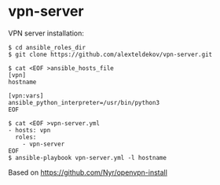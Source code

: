 # vpn-server
VPN server installation:
```
$ cd ansible_roles_dir
$ git clone https://github.com/alexteldekov/vpn-server.git

$ cat <EOF >ansible_hosts_file
[vpn]
hostname

[vpn:vars]
ansible_python_interpreter=/usr/bin/python3
EOF

$ cat <EOF >vpn-server.yml
- hosts: vpn
  roles:
    - vpn-server
EOF
$ ansible-playbook vpn-server.yml -l hostname
```
Based on https://github.com/Nyr/openvpn-install
